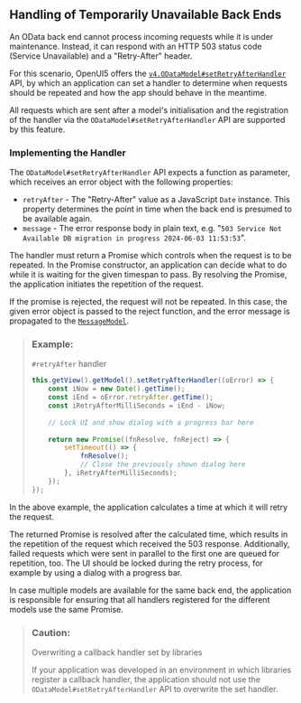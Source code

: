 <!-- loiob3422ec53888461d9c47ef0e809ff3f1 -->

## Handling of Temporarily Unavailable Back Ends

An OData back end cannot process incoming requests while it is under maintenance. Instead, it can respond with an HTTP 503 status code \(Service Unavailable\) and a "Retry-After" header.

For this scenario, OpenUI5 offers the [`v4.ODataModel#setRetryAfterHandler`](https://ui5.sap.com/#/api/sap.ui.model.odata.v4.ODataModel%23methods/setRetryAfterHandler) API, by which an application can set a handler to determine when requests should be repeated and how the app should behave in the meantime.

All requests which are sent after a model's initialisation and the registration of the handler via the `ODataModel#setRetryAfterHandler` API are supported by this feature.



<a name="loiob3422ec53888461d9c47ef0e809ff3f1__section_uqy_yc1_q2c"/>

### Implementing the Handler

The `ODataModel#setRetryAfterHandler` API expects a function as parameter, which receives an error object with the following properties:

-   `retryAfter` - The "Retry-After" value as a JavaScript `Date` instance. This property determines the point in time when the back end is presumed to be available again.
-   `message` - The error response body in plain text, e.g. "`503 Service Not Available DB migration in progress 2024-06-03 11:53:53`".

The handler must return a Promise which controls when the request is to be repeated. In the Promise constructor, an application can decide what to do while it is waiting for the given timespan to pass. By resolving the Promise, the application initiates the repetition of the request.

If the promise is rejected, the request will not be repeated. In this case, the given error object is passed to the reject function, and the error message is propagated to the [`MessageModel`](https://ui5.sap.com/#/api/sap.ui.model.message.MessageModel).

> ### Example:  
> `#retryAfter` handler
> 
> ```js
> this.getView().getModel().setRetryAfterHandler((oError) => {
>     const iNow = new Date().getTime();
>     const iEnd = oError.retryAfter.getTime();
>     const iRetryAfterMilliSeconds = iEnd - iNow;
>  
>     // Lock UI and show dialog with a progress bar here
>          
>     return new Promise((fnResolve, fnReject) => {               
>         setTimeout(() => {          
>             fnResolve();
>             // Close the previously shown dialog here
>         }, iRetryAfterMilliSeconds);
>     });
> });
> ```

In the above example, the application calculates a time at which it will retry the request.

The returned Promise is resolved after the calculated time, which results in the repetition of the request which received the 503 response. Additionally, failed requests which were sent in parallel to the first one are queued for repetition, too. The UI should be locked during the retry process, for example by using a dialog with a progress bar.

In case multiple models are available for the same back end, the application is responsible for ensuring that all handlers registered for the different models use the same Promise.

> ### Caution:  
> Overwriting a callback handler set by libraries
> 
> If your application was developed in an environment in which libraries register a callback handler, the application should not use the `ODataModel#setRetryAfterHandler` API to overwrite the set handler.

